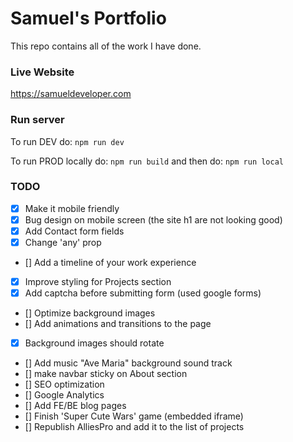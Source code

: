# Samuel's Portfolio

This repo contains all of the work I have done.

### Live Website

https://samueldeveloper.com

### Run server

To run DEV do:
`npm run dev`

To run PROD locally do:
`npm run build`
and then do:
`npm run local`

### TODO

- [x] Make it mobile friendly
- [x] Bug design on mobile screen (the site h1 are not looking good)
- [x] Add Contact form fields
- [x] Change 'any' prop
- [] Add a timeline of your work experience
- [x] Improve styling for Projects section
- [x] Add captcha before submitting form (used google forms)
- [] Optimize background images
- [] Add animations and transitions to the page
- [x] Background images should rotate
- [] Add music "Ave Maria" background sound track
- [] make navbar sticky on About section
- [] SEO optimization
- [] Google Analytics
- [] Add FE/BE blog pages
- [] Finish 'Super Cute Wars' game (embedded iframe)
- [] Republish AlliesPro and add it to the list of projects
